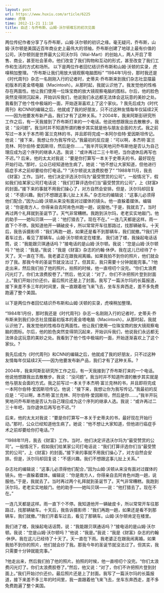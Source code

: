 ```yaml
---
layout: post
url: https://www.huxiu.com/article/6225
name: 虎嗅
time: 2012-11-21 11:18
title: 自述：与乔布斯、山姆·沃尔顿难忘的初次见面
---
```

两位传纪作者分享了与乔布斯，山姆·沃尔顿的初识之缘。毫无疑问，乔布斯，山姆·沃尔顿是美国近百年商业史上最伟大的领袖，乔布斯创建了地球上最有价值的公司，沃尔顿则是世界最大公司沃尔玛（Wal-Mart）的创始人，两人开启了零售、商业，甚至社会革命。他们改变了我们购物和互动的形式，甚至改变了我们工作和生活的方式和场所。 以下是两位作者回忆结识乔布斯和山姆·沃顿的实录，虎嗅稍加整理。 “乔布斯让我们用放大镜观察电脑图标” “1984年1月份，那时我还是《时代周刊》杂志一名刚刚入行的记者时，史蒂夫·乔布斯来到我们杂志社显摆最初版本的麦金塔电脑（Macintosh）。从那时起，我就认识他了。我发觉他的性格存在两面性。他让我们使用一位珠宝商的放大镜观察电脑的图标。尔后，他的脸色突然变得阴沉起来，开始训斥我们，他说我们永远都无法体会这玩意的美妙之处。我看到了他个性中极端的一面，开始逐渐喜欢上了这个家伙。? 我先后成为《时代周刊》和CNN的编辑之后，他就成了我的好朋友，只不过这种友情每年仅延续2天——因为他要发布新产品，我们才有了这种关系。? 2004年，我来阿斯彭研究所工作之后，有一天我接到了乔布斯打来的一个电话。他说他想跟我出去散散步。我说：“没问题”。我当时并不知道所谓的散步其实就是他与朋友会面的方式。我之前写过一本关于本杰明·富兰克林的书，并且即将完成一本阿尔伯特·爱因斯坦传记。他说：“接下来，我想让你为我写传记。”我最初的反应是：“可以啊，本杰明·富兰克林、阿尔伯特·爱因斯坦，然后是你……。”我半开玩笑地问乔布斯他是否认为自己理应成为这个序列的继承人选。我说：“或许再过二三十年吧，当你退休后再写也不迟。”? 后来，他的太太对我说：“要是你打算写一本关于史蒂夫的书，最好现在开始行动。”那时，公众已经知道他生病了。她说：“他不想让大家知道，但他进行癌症手术之前却要给你打电话。”? ”沃尔顿说太浪费胶卷了“ “1988年11月，我去《财富》工作。当时，他们决定评选沃尔玛为“最受赞赏的公司”。一般情况下，假如我们给某家公司打电话说：“我们打算评选你们当“最受赞赏的公司”，上《财富》的封面。”接下来的事就不用我们操心了，对方自然会安排。但是，沃尔玛却回复说：“不感兴趣。我们不想跟这事儿扯上关系。” 杂志社的编辑说：“这事儿必须得他们配合，”因为山姆·沃顿从来没有面对过媒体的镜头。他一直躲着媒体。编辑说：“你是南方人，你得亲自去阿肯色州跑一趟，说服他。”于是，我就去了。当时再过两个礼拜就到圣诞节了。天气非常糟糕。我跑到沃尔玛，老老实实地敲门。他的助手——她叫贝琪——说：“他打猎去了。现在不在。” 一连几天都是这样。雨一直下个不停。我知道他开一辆破皮卡，所以常常开车往那路过，找那辆破车。十天后，我告诉摄影师：“我们再跑一趟，如果还是看不到那辆车，我们就撤。”?我们开着车过去，看见了那辆车。山姆·沃尔顿肯定在楼里。 我们进了楼，我操起电话话筒，说：“我能跟贝琪通话吗？”接电话的是山姆·沃尔顿。我说：“您是山姆·沃尔顿吗？”他说：“我是。”我说：“我是《财富》杂志的约翰·休伊。我在这儿已经待了十天了。天一直在下雨。我老婆正在跟我闹离婚。如果我拍不到你的照片，他们就会炒了我。那我今年的圣诞节就没法过了。但其实，我只需要十分钟就能完事。” ?他走出来，然后我们拍了他的照片。拍照的时候，他一直唠叨个没完。“你们太浪费闪光灯了。你们太浪费胶卷了。”然后，他又说：“对了，你们不许把照片登到封面上。”我们开始讨价还价。最后照片还是上了封面。我写了一篇沃尔玛的长篇报道，接下来差不多三年的时间里，我一直跟着他飞来飞去，坐车东奔西走，差不多免费跑遍了整个美国。

以下是两位作者回忆结识乔布斯和山姆·沃顿的实录，虎嗅稍加整理。

“1984年1月份，那时我还是《时代周刊》杂志一名刚刚入行的记者时，史蒂夫·乔布斯来到我们杂志社显摆最初版本的麦金塔电脑（Macintosh）。从那时起，我就认识他了。我发觉他的性格存在两面性。他让我们使用一位珠宝商的放大镜观察电脑的图标。尔后，他的脸色突然变得阴沉起来，开始训斥我们，他说我们永远都无法体会这玩意的美妙之处。我看到了他个性中极端的一面，开始逐渐喜欢上了这个家伙。?

我先后成为《时代周刊》和CNN的编辑之后，他就成了我的好朋友，只不过这种友情每年仅延续2天——因为他要发布新产品，我们才有了这种关系。?

2004年，我来阿斯彭研究所工作之后，有一天我接到了乔布斯打来的一个电话。他说他想跟我出去散散步。我说：“没问题”。我当时并不知道所谓的散步其实就是他与朋友会面的方式。我之前写过一本关于本杰明·富兰克林的书，并且即将完成一本阿尔伯特·爱因斯坦传记。他说：“接下来，我想让你为我写传记。”我最初的反应是：“可以啊，本杰明·富兰克林、阿尔伯特·爱因斯坦，然后是你……。”我半开玩笑地问乔布斯他是否认为自己理应成为这个序列的继承人选。我说：“或许再过二三十年吧，当你退休后再写也不迟。”?

后来，他的太太对我说：“要是你打算写一本关于史蒂夫的书，最好现在开始行动。”那时，公众已经知道他生病了。她说：“他不想让大家知道，但他进行癌症手术之前却要给你打电话。”?

“1988年11月，我去《财富》工作。当时，他们决定评选沃尔玛为“最受赞赏的公司”。一般情况下，假如我们给某家公司打电话说：“我们打算评选你们当“最受赞赏的公司”，上《财富》的封面。”接下来的事就不用我们操心了，对方自然会安排。但是，沃尔玛却回复说：“不感兴趣。我们不想跟这事儿扯上关系。”

杂志社的编辑说：“这事儿必须得他们配合，”因为山姆·沃顿从来没有面对过媒体的镜头。他一直躲着媒体。编辑说：“你是南方人，你得亲自去阿肯色州跑一趟，说服他。”于是，我就去了。当时再过两个礼拜就到圣诞节了。天气非常糟糕。我跑到沃尔玛，老老实实地敲门。他的助手——她叫贝琪——说：“他打猎去了。现在不在。”

一连几天都是这样。雨一直下个不停。我知道他开一辆破皮卡，所以常常开车往那路过，找那辆破车。十天后，我告诉摄影师：“我们再跑一趟，如果还是看不到那辆车，我们就撤。”?我们开着车过去，看见了那辆车。山姆·沃尔顿肯定在楼里。

我们进了楼，我操起电话话筒，说：“我能跟贝琪通话吗？”接电话的是山姆·沃尔顿。我说：“您是山姆·沃尔顿吗？”他说：“我是。”我说：“我是《财富》杂志的约翰·休伊。我在这儿已经待了十天了。天一直在下雨。我老婆正在跟我闹离婚。如果我拍不到你的照片，他们就会炒了我。那我今年的圣诞节就没法过了。但其实，我只需要十分钟就能完事。”

?他走出来，然后我们拍了他的照片。拍照的时候，他一直唠叨个没完。“你们太浪费闪光灯了。你们太浪费胶卷了。”然后，他又说：“对了，你们不许把照片登到封面上。”我们开始讨价还价。最后照片还是上了封面。我写了一篇沃尔玛的长篇报道，接下来差不多三年的时间里，我一直跟着他飞来飞去，坐车东奔西走，差不多免费跑遍了整个美国。

